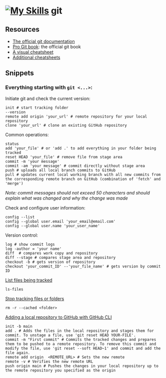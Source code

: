 # [![My Skills](https://skills.thijs.gg/icons?i=git)](https://skills.thijs.gg) git

## Resources
- [The official git documentation](https://git-scm.com/docs)
- [Pro Git book](https://git-scm.com/book/en/v2): the official git book
- [A visual cheatsheet](https://ndpsoftware.com/git-cheatsheet.html#loc=local_repo;)
- [Additional cheatsheets](https://training.github.com/)

## Snippets
### Everything starting with ```git <...>```:

Initiate git and check the current version:
``` shell
init # start tracking folder
--version
remote add origin 'your_url' # remote repository for your local repository
clone 'your_url' # clone an existing GitHub repository
```

Common operations:
```shell
status
add 'your_file' # or 'add .' to add everything in your folder being tracked
reset HEAD 'your_file' # remove file from stage area
commit -m 'your message'
commit -am 'your message' # commit directly without stage area
push # uploads all local branch commits to GitHub
pull # updates current local working branch with all new commits from the corresponding remote branch on GitHub (combination of 'fetch' and 'merge')
```
*Note: commit messages should not exceed 50 characters and should explain what was changed and why the change was made*

Check and configure user information:
```shell
config --list
config --global user.email 'your_email@email.com'
config --global user.name 'your_user_name'
```

Version control:
```shell
log # show commit logs
log -author = 'your name'
diff  # compares work copy and repository
diff --stage # compares stage area and repository 
checkout -b # gets version of repository
checkout 'your_commit_ID' --'your_file_name' # gets version by commit ID
```

[List files being tracked](https://stackoverflow.com/questions/15606955/how-can-i-make-git-show-a-list-of-the-files-that-are-being-tracked)
```
ls-files
```

[Stop tracking files or folders](https://stackoverflow.com/questions/1274057/how-do-i-make-git-forget-about-a-file-that-was-tracked-but-is-now-in-gitignore)
```git
rm -r --cached <folder>
```

[Adding a local repository to GitHub with GitHub CLI](https://docs.github.com/en/get-started/importing-your-projects-to-github/importing-source-code-to-github/adding-locally-hosted-code-to-github)
```git
init -b main
add . # Adds the files in the local repository and stages them for commit. To unstage a file, use 'git reset HEAD YOUR-FILE'.
commit -m "First commit" # Commits the tracked changes and prepares them to be pushed to a remote repository. To remove this commit and modify the file, use 'git reset --soft HEAD~1' and commit and add the file again.
remote add origin  <REMOTE_URL> # Sets the new remote
remote -v # Verifies the new remote URL
push origin main # Pushes the changes in your local repository up to the remote repository you specified as the origin
```
